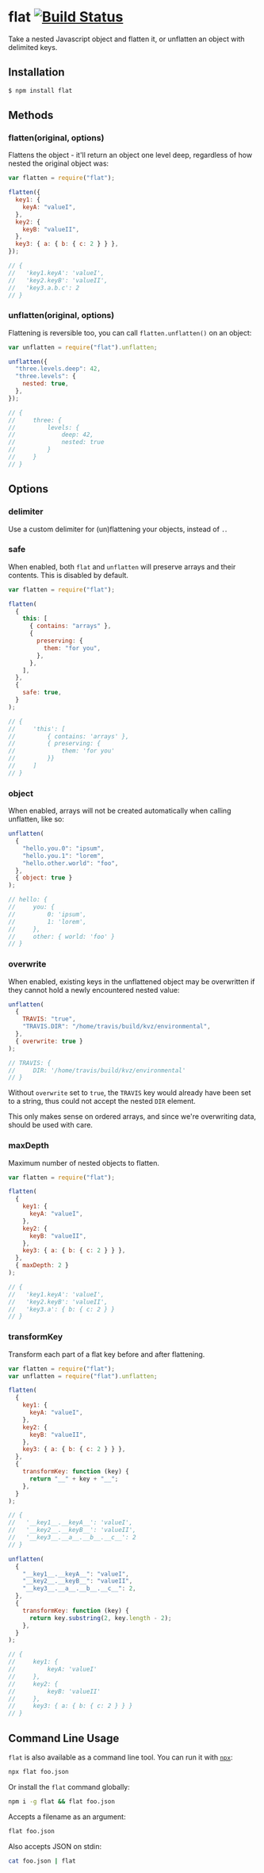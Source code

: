 # flat [![Build Status](https://secure.travis-ci.org/hughsk/flat.png?branch=master)](http://travis-ci.org/hughsk/flat)

Take a nested Javascript object and flatten it, or unflatten an object with
delimited keys.

## Installation

```bash
$ npm install flat
```

## Methods

### flatten(original, options)

Flattens the object - it'll return an object one level deep, regardless of how
nested the original object was:

```javascript
var flatten = require("flat");

flatten({
  key1: {
    keyA: "valueI",
  },
  key2: {
    keyB: "valueII",
  },
  key3: { a: { b: { c: 2 } } },
});

// {
//   'key1.keyA': 'valueI',
//   'key2.keyB': 'valueII',
//   'key3.a.b.c': 2
// }
```

### unflatten(original, options)

Flattening is reversible too, you can call `flatten.unflatten()` on an object:

```javascript
var unflatten = require("flat").unflatten;

unflatten({
  "three.levels.deep": 42,
  "three.levels": {
    nested: true,
  },
});

// {
//     three: {
//         levels: {
//             deep: 42,
//             nested: true
//         }
//     }
// }
```

## Options

### delimiter

Use a custom delimiter for (un)flattening your objects, instead of `.`.

### safe

When enabled, both `flat` and `unflatten` will preserve arrays and their
contents. This is disabled by default.

```javascript
var flatten = require("flat");

flatten(
  {
    this: [
      { contains: "arrays" },
      {
        preserving: {
          them: "for you",
        },
      },
    ],
  },
  {
    safe: true,
  }
);

// {
//     'this': [
//         { contains: 'arrays' },
//         { preserving: {
//             them: 'for you'
//         }}
//     ]
// }
```

### object

When enabled, arrays will not be created automatically when calling unflatten, like so:

```javascript
unflatten(
  {
    "hello.you.0": "ipsum",
    "hello.you.1": "lorem",
    "hello.other.world": "foo",
  },
  { object: true }
);

// hello: {
//     you: {
//         0: 'ipsum',
//         1: 'lorem',
//     },
//     other: { world: 'foo' }
// }
```

### overwrite

When enabled, existing keys in the unflattened object may be overwritten if they cannot hold a newly encountered nested value:

```javascript
unflatten(
  {
    TRAVIS: "true",
    "TRAVIS.DIR": "/home/travis/build/kvz/environmental",
  },
  { overwrite: true }
);

// TRAVIS: {
//     DIR: '/home/travis/build/kvz/environmental'
// }
```

Without `overwrite` set to `true`, the `TRAVIS` key would already have been set to a string, thus could not accept the nested `DIR` element.

This only makes sense on ordered arrays, and since we're overwriting data, should be used with care.

### maxDepth

Maximum number of nested objects to flatten.

```javascript
var flatten = require("flat");

flatten(
  {
    key1: {
      keyA: "valueI",
    },
    key2: {
      keyB: "valueII",
    },
    key3: { a: { b: { c: 2 } } },
  },
  { maxDepth: 2 }
);

// {
//   'key1.keyA': 'valueI',
//   'key2.keyB': 'valueII',
//   'key3.a': { b: { c: 2 } }
// }
```

### transformKey

Transform each part of a flat key before and after flattening.

```javascript
var flatten = require("flat");
var unflatten = require("flat").unflatten;

flatten(
  {
    key1: {
      keyA: "valueI",
    },
    key2: {
      keyB: "valueII",
    },
    key3: { a: { b: { c: 2 } } },
  },
  {
    transformKey: function (key) {
      return "__" + key + "__";
    },
  }
);

// {
//   '__key1__.__keyA__': 'valueI',
//   '__key2__.__keyB__': 'valueII',
//   '__key3__.__a__.__b__.__c__': 2
// }

unflatten(
  {
    "__key1__.__keyA__": "valueI",
    "__key2__.__keyB__": "valueII",
    "__key3__.__a__.__b__.__c__": 2,
  },
  {
    transformKey: function (key) {
      return key.substring(2, key.length - 2);
    },
  }
);

// {
//     key1: {
//         keyA: 'valueI'
//     },
//     key2: {
//         keyB: 'valueII'
//     },
//     key3: { a: { b: { c: 2 } } }
// }
```

## Command Line Usage

`flat` is also available as a command line tool. You can run it with
[`npx`](https://ghub.io/npx):

```sh
npx flat foo.json
```

Or install the `flat` command globally:

```sh
npm i -g flat && flat foo.json
```

Accepts a filename as an argument:

```sh
flat foo.json
```

Also accepts JSON on stdin:

```sh
cat foo.json | flat
```
